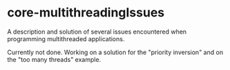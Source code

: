 # core-multithreadingIssues
A description and solution of several issues encountered when programming multithreaded applications.

Currently not done. Working on a solution for the "priority inversion" and on the "too many threads" example.
